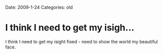 Date: 2009-1-24
Categories: old

# I think I need to get my isigh...

I think I need to get my isight fixed - need to show the world my beautiful face.
